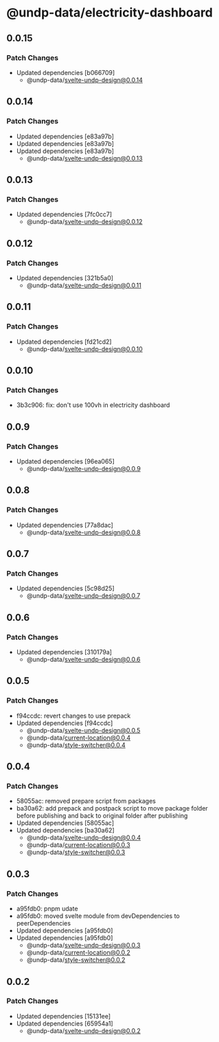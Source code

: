 # @undp-data/electricity-dashboard

## 0.0.15

### Patch Changes

- Updated dependencies [b066709]
  - @undp-data/svelte-undp-design@0.0.14

## 0.0.14

### Patch Changes

- Updated dependencies [e83a97b]
- Updated dependencies [e83a97b]
- Updated dependencies [e83a97b]
  - @undp-data/svelte-undp-design@0.0.13

## 0.0.13

### Patch Changes

- Updated dependencies [7fc0cc7]
  - @undp-data/svelte-undp-design@0.0.12

## 0.0.12

### Patch Changes

- Updated dependencies [321b5a0]
  - @undp-data/svelte-undp-design@0.0.11

## 0.0.11

### Patch Changes

- Updated dependencies [fd21cd2]
  - @undp-data/svelte-undp-design@0.0.10

## 0.0.10

### Patch Changes

- 3b3c906: fix: don't use 100vh in electricity dashboard

## 0.0.9

### Patch Changes

- Updated dependencies [96ea065]
  - @undp-data/svelte-undp-design@0.0.9

## 0.0.8

### Patch Changes

- Updated dependencies [77a8dac]
  - @undp-data/svelte-undp-design@0.0.8

## 0.0.7

### Patch Changes

- Updated dependencies [5c98d25]
  - @undp-data/svelte-undp-design@0.0.7

## 0.0.6

### Patch Changes

- Updated dependencies [310179a]
  - @undp-data/svelte-undp-design@0.0.6

## 0.0.5

### Patch Changes

- f94ccdc: revert changes to use prepack
- Updated dependencies [f94ccdc]
  - @undp-data/svelte-undp-design@0.0.5
  - @undp-data/current-location@0.0.4
  - @undp-data/style-switcher@0.0.4

## 0.0.4

### Patch Changes

- 58055ac: removed prepare script from packages
- ba30a62: add prepack and postpack script to move package folder before publishing and back to original folder after publishing
- Updated dependencies [58055ac]
- Updated dependencies [ba30a62]
  - @undp-data/svelte-undp-design@0.0.4
  - @undp-data/current-location@0.0.3
  - @undp-data/style-switcher@0.0.3

## 0.0.3

### Patch Changes

- a95fdb0: pnpm udate
- a95fdb0: moved svelte module from devDependencies to peerDependencies
- Updated dependencies [a95fdb0]
- Updated dependencies [a95fdb0]
  - @undp-data/svelte-undp-design@0.0.3
  - @undp-data/current-location@0.0.2
  - @undp-data/style-switcher@0.0.2

## 0.0.2

### Patch Changes

- Updated dependencies [15131ee]
- Updated dependencies [65954a1]
  - @undp-data/svelte-undp-design@0.0.2
